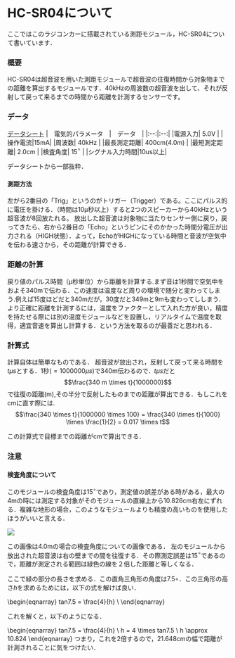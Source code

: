 # HC-SR04について

ここではこのラジコンカーに搭載されている測距モジュール，HC-SR04について書いています．

### 概要
HC-SR04は超音波を用いた測距モジュールで超音波の往復時間から対象物までの距離を算出するモジュールです．40kHzの周波数の超音波を出して、それが反射して戻って来るまでの時間から距離を計測するセンサーです。

### データ
[データシート](http://akizukidenshi.com/download/ds/sainsmar/hc-sr04_ultrasonic_module_user_guidejohn_b.pdf)
|　電気的パラメータ　|　データ　|
|:--:|:--:|
|電源入力| 5.0V |
|操作電流|15mA|
|周波数| 40kHz |
|最長測定距離| 400cm(4.0m) |
|最短測定距離| 2.0cm |
|検査角度| 15$^\circ$ |
|シグナル入力時間|10us以上|

データシートから一部抜粋．

#### 測距方法
左がら2番目の「Trig」というのがトリガー（Trigger）である。ここにパルス的に電圧を掛ける．（時間は10μ秒以上）すると2つのスピーカーから40kHzという超音波が8回放たれる。
放出した超音波は対象物に当たりセンサー側に戻り，戻ってきたら、右から2番目の「Echo」というピンにそのかかった時間分電圧が出力される（HIGH状態）．よって，EchoがHIGHになっている時間と音波が空気中を伝わる速さから，その距離が計算できる．

### 距離の計算
戻り値のパルス時間（μ秒単位）から距離を計算する.まず音は1秒間で空気中をおよそ340mで伝わる．この速度は温度など周りの環境で随分と変わってしまう.例えば15度ほどだと340mだが，30度だと349mと9mも変わってししまう．より正確に距離を計測するには，温度をファクターとして入れた方が良い，精度を持たせる際には別の温度モジュールなどを設置し，リアルタイムで温度を取得，適宜音速を算出し計算する．という方法を取るのが最善だと思われる．

### 計算式
計算自体は簡単なものである．
超音波が放出され，反射して戻って来る時間を$t \mu s$とする．1秒($= 1000000 \mu s$)で340m伝わるので．$t\mu s$だと$$\frac{340 m \times t}{1000000}$$で往復の距離(m),その半分で反射したものまでの距離が算出できる．もしこれをcmに直す際には.
$$\frac{340 \times t}{1000000 \times 100} = \frac{340 \times t}{1000} \times \frac{1}{2} = 0.017 \times t$$

この計算式で目標までの距離がcmで算出できる．

### 注意
#### 検査角度について
このモジュールの検査角度は15$^\circ$であり，測定値の誤差がある時がある，最大の4mの時には測定する対象がそのモジュールの直線上から10.826cm右左にずれる．複雑な地形の場合，このようなモジュールよりも精度の高いものを使用したほうがいいと言える．

![](https://i.imgur.com/IFoLGQj.png)

この画像は4.0mの場合の検査角度についての画像である．
左のモジュールから放出された超音波は右の壁までの間を往復する．その際測定誤差は15$^\circ$であるので，距離が測定される範囲は緑色の線を２倍した距離と等しくなる．

ここで緑の部分の長さを求める．この直角三角形の角度は7.5$\circ$．この三角形の高さ$h$を求めるためには，以下の式を解けば良い．

\begin{eqnarray}
  tan7.5 = \frac{4}{h} \\
\end{eqnarray}

これを解くと，以下のようになる．

\begin{eqnarray}
  tan7.5 = \frac{4}{h} \\
  h = 4 \times tan7.5 \\
  h \approx 10.824
\end{eqnarray}
つまり，これを2倍するので，21.648cmの幅で距離が計測されることに気をつけたい．
